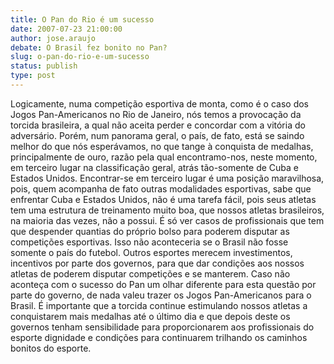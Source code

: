 ```yaml
---
title: O Pan do Rio é um sucesso
date: 2007-07-23 21:00:00
author: jose.araujo
debate: O Brasil fez bonito no Pan?
slug: o-pan-do-rio-e-um-sucesso
status: publish 
type: post
---
```


Logicamente, numa competição esportiva de monta, como é o caso dos Jogos Pan-Americanos no Rio de Janeiro, nós temos a provocação da torcida brasileira, a qual não aceita perder e concordar com a vitória do adversário. Porém, num panorama geral, o país, de fato, está se saindo melhor do que nós esperávamos, no que tange à conquista de medalhas, principalmente de ouro, razão pela qual encontramo-nos, neste momento, em terceiro lugar na classificação geral, atrás tão-somente de Cuba e Estados Unidos. Encontrar-se em terceiro lugar é uma posição maravilhosa, pois, quem acompanha de fato outras modalidades esportivas, sabe que enfrentar Cuba e Estados Unidos, não é uma tarefa fácil, pois seus atletas tem uma estrutura de treinamento muito boa, que nossos atletas brasileiros, na maioria das vezes, não a possui. É só ver casos de profissionais que tem que despender quantias do próprio bolso para poderem disputar as competições esportivas. Isso não aconteceria se o Brasil não fosse somente o país do futebol. Outros esportes merecem investimentos, incentivos por parte dos governos, para que dar condições aos nossos atletas de poderem disputar competições e se manterem. Caso não aconteça com o sucesso do Pan um olhar diferente para esta questão por parte do governo, de nada valeu trazer os Jogos Pan-Americanos para o Brasil. É importante que a torcida continue estimulando nossos atletas a conquistarem mais medalhas até o último dia e que depois deste os governos tenham sensibilidade para proporcionarem aos profissionais do esporte dignidade e condições para continuarem trilhando os caminhos bonitos do esporte.
